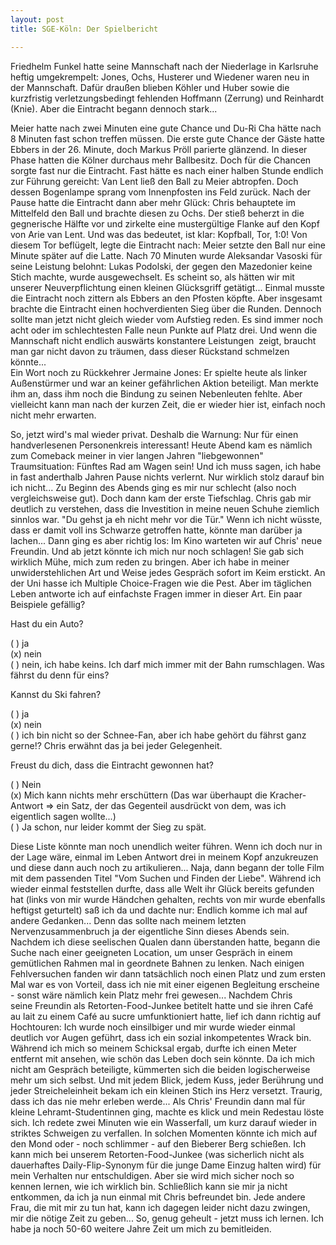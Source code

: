 ```yaml
---
layout: post
title: SGE-Köln: Der Spielbericht

---
```


Friedhelm Funkel hatte seine Mannschaft nach der Niederlage in Karlsruhe heftig umgekrempelt: Jones, Ochs, Husterer und Wiedener waren neu in der Mannschaft. Dafür draußen blieben Köhler und Huber sowie die kurzfristig verletzungsbedingt fehlenden Hoffmann (Zerrung) und Reinhardt (Knie). Aber die Eintracht begann dennoch stark...

Meier hatte nach zwei Minuten eine gute Chance und Du-Ri Cha hätte nach 8 Minuten fast schon treffen müssen. Die erste gute Chance der Gäste hatte Ebbers in der 26. Minute, doch Markus Pröll parierte glänzend. In dieser Phase hatten die Kölner durchaus mehr Ballbesitz. Doch für die Chancen sorgte fast nur die Eintracht. Fast hätte es nach einer halben Stunde endlich zur Führung gereicht: Van Lent ließ den Ball zu Meier abtropfen. Doch dessen Bogenlampe sprang vom Innenpfosten ins Feld zurück. Nach der Pause hatte die Eintracht dann aber mehr Glück: Chris behauptete im Mittelfeld den Ball und brachte diesen zu Ochs. Der stieß beherzt in die gegnerische Hälfte vor und zirkelte eine mustergültige Flanke auf den Kopf von Arie van Lent. Und was das bedeutet, ist klar: Kopfball, Tor, 1:0! Von diesem Tor beflügelt, legte die Eintracht nach: Meier setzte den Ball nur eine Minute später auf die Latte. Nach 70 Minuten wurde Aleksandar Vasoski für seine Leistung belohnt: Lukas Podolski, der gegen den Mazedonier keine Stich machte, wurde ausgewechselt. Es scheint so, als hätten wir mit unserer Neuverpflichtung einen kleinen Glücksgriff getätigt... Einmal musste die Eintracht noch zittern als Ebbers an den Pfosten köpfte. Aber insgesamt brachte die Eintracht einen hochverdienten Sieg über die Runden. Dennoch sollte man jetzt nicht gleich wieder vom Aufstieg reden. Es sind immer noch acht oder im schlechtesten Falle neun Punkte auf Platz drei. Und wenn die Mannschaft nicht endlich auswärts konstantere Leistungen  zeigt, braucht man gar nicht davon zu träumen, dass dieser Rückstand schmelzen könnte...  
Ein Wort noch zu Rückkehrer Jermaine Jones: Er spielte heute als linker Außenstürmer und war an keiner gefährlichen Aktion beteiligt. Man merkte ihm an, dass ihm noch die Bindung zu seinen Nebenleuten fehlte. Aber vielleicht kann man nach der kurzen Zeit, die er wieder hier ist, einfach noch nicht mehr erwarten.

So, jetzt wird's mal wieder privat. Deshalb die Warnung: Nur für einen handverlesenen Personenkreis interessant! Heute Abend kam es nämlich zum Comeback meiner in vier langen Jahren "liebgewonnen" Traumsituation: Fünftes Rad am Wagen sein! Und ich muss sagen, ich habe in fast anderthalb Jahren Pause nichts verlernt. Nur wirklich stolz darauf bin ich nicht... Zu Beginn des Abends ging es mir nur schlecht (also noch vergleichsweise gut). Doch dann kam der erste Tiefschlag. Chris gab mir deutlich zu verstehen, dass die Investition in meine neuen Schuhe ziemlich sinnlos war. "Du gehst ja eh nicht mehr vor die Tür." Wenn ich nicht wüsste, dass er damit voll ins Schwarze getroffen hatte, könnte man darüber ja lachen... Dann ging es aber richtig los: Im Kino warteten wir auf Chris' neue Freundin. Und ab jetzt könnte ich mich nur noch schlagen! Sie gab sich wirklich Mühe, mich zum reden zu bringen. Aber ich habe in meiner unwiderstehlichen Art und Weise jedes Gespräch sofort im Keim erstickt. An der Uni hasse ich Multiple Choice-Fragen wie die Pest. Aber im täglichen Leben antworte ich auf einfachste Fragen immer in dieser Art. Ein paar Beispiele gefällig?

Hast du ein Auto?  
  
( ) ja  
(x) nein  
( ) nein, ich habe keins. Ich darf mich immer mit der Bahn rumschlagen. Was fährst du denn für eins?

Kannst du Ski fahren?  
  
( ) ja  
(x) nein  
( ) ich bin nicht so der Schnee-Fan, aber ich habe gehört du fährst ganz gerne!? Chris erwähnt das ja bei jeder Gelegenheit.

Freust du dich, dass die Eintracht gewonnen hat?  
  
( ) Nein  
(x) Mich kann nichts mehr erschüttern (Das war überhaupt die Kracher-Antwort => ein Satz, der das Gegenteil ausdrückt von dem, was ich eigentlich sagen wollte...)  
( ) Ja schon, nur leider kommt der Sieg zu spät.

Diese Liste könnte man noch unendlich weiter führen. Wenn ich doch nur in der Lage wäre, einmal im Leben Antwort drei in meinem Kopf anzukreuzen und diese dann auch noch zu artikulieren... Naja, dann begann der tolle Film mit dem passenden Titel "Vom Suchen und Finden der Liebe". Während ich wieder einmal feststellen durfte, dass alle Welt ihr Glück bereits gefunden hat (links von mir wurde Händchen gehalten, rechts von mir wurde ebenfalls heftigst geturtelt) saß ich da und dachte nur: Endlich komme ich mal auf andere Gedanken... Denn das sollte nach meinem letzten Nervenzusammenbruch ja der eigentliche Sinn dieses Abends sein.  
Nachdem ich diese seelischen Qualen dann überstanden hatte, begann die Suche nach einer geeigneten Location, um unser Gespräch in einem gemütlichen Rahmen mal in geordnete Bahnen zu lenken. Nach einigen Fehlversuchen fanden wir dann tatsächlich noch einen Platz und zum ersten Mal war es von Vorteil, dass ich nie mit einer eigenen Begleitung erscheine - sonst wäre nämlich kein Platz mehr frei gewesen... Nachdem Chris seine Freundin als Retorten-Food-Junkee betitelt hatte und sie ihren Café au lait zu einem Café au sucre umfunktioniert hatte, lief ich dann richtig auf Hochtouren: Ich wurde noch einsilbiger und mir wurde wieder einmal deutlich vor Augen geführt, dass ich ein sozial inkompetentes Wrack bin. Während ich mich so meinem Schicksal ergab, durfte ich einen Meter entfernt mit ansehen, wie schön das Leben doch sein könnte. Da ich mich nicht am Gespräch beteiligte, kümmerten sich die beiden logischerweise mehr um sich selbst. Und mit jedem Blick, jedem Kuss, jeder Berührung und jeder Streicheleinheit bekam ich ein kleinen Stich ins Herz versetzt. Traurig, dass ich das nie mehr erleben werde... Als Chris' Freundin dann mal für kleine Lehramt-Studentinnen ging, machte es klick und mein Redestau löste sich. Ich redete zwei Minuten wie ein Wasserfall, um kurz darauf wieder in striktes Schweigen zu verfallen. In solchen Momenten könnte ich mich auf den Mond oder - noch schlimmer - auf den Bieberer Berg schießen. Ich kann mich bei unserem Retorten-Food-Junkee (was sicherlich nicht als dauerhaftes Daily-Flip-Synonym für die junge Dame Einzug halten wird) für mein Verhalten nur entschuldigen. Aber sie wird mich sicher noch so kennen lernen, wie ich wirklich bin. Schließlich kann sie mir ja nicht entkommen, da ich ja nun einmal mit Chris befreundet bin. Jede andere Frau, die mit mir zu tun hat, kann ich dagegen leider nicht dazu zwingen, mir die nötige Zeit zu geben... So, genug geheult - jetzt muss ich lernen. Ich habe ja noch 50-60 weitere Jahre Zeit um mich zu bemitleiden.

